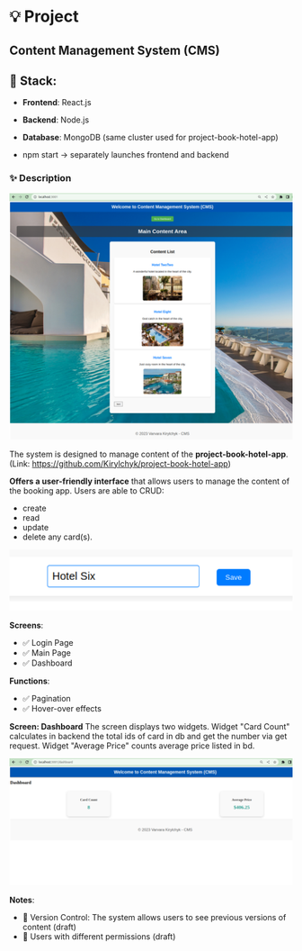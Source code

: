 # :bulb: Project

## Content Management System (CMS)

## :rocket: Stack:
- **Frontend**: React.js
- **Backend**: Node.js
- **Database**: MongoDB (same cluster used for project-book-hotel-app)

- npm start -> separately launches frontend and backend

### :sparkles: Description

![pic001.png](pics/pic001.png)

The system is designed to manage content of the **project-book-hotel-app**.
(Link: https://github.com/Kirylchyk/project-book-hotel-app)

**Offers a user-friendly interface** 
that allows users to manage the content of the booking app. 
Users are able to CRUD:
- create
- read
- update
- delete any card(s).

![pic002.png](pics/pic002.png)

**Screens**:
- :white_check_mark: Login Page 
- :white_check_mark: Main Page
- :white_check_mark: Dashboard 

**Functions**:
- :white_check_mark: Pagination
- :white_check_mark: Hover-over effects

**Screen: Dashboard**
The screen displays two widgets. Widget "Card Count" calculates 
in backend the total ids of card in db and get the number via get request.
Widget "Average Price" counts average price listed in bd.

![pic003.png](pics/pic003.png)


**Notes**:
- :construction: Version Control: The system allows users to see previous versions of content (draft)
- :construction: Users with different permissions (draft)
